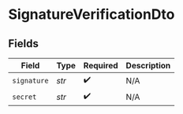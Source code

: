 # SignatureVerificationDto


## Fields

| Field              | Type               | Required           | Description        |
| ------------------ | ------------------ | ------------------ | ------------------ |
| `signature`        | *str*              | :heavy_check_mark: | N/A                |
| `secret`           | *str*              | :heavy_check_mark: | N/A                |